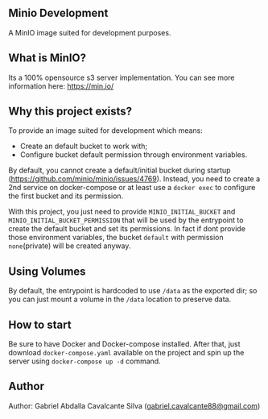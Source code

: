 ## Minio Development

A MinIO image suited for development purposes.

## What is MinIO?

Its a 100% opensource s3 server implementation. You can see more information here: https://min.io/

## Why this project exists?

To provide an image suited for development which means:

 * Create an default bucket to work with;
 * Configure bucket default permission through environment variables.

By default, you cannot create a default/initial bucket during startup (https://github.com/minio/minio/issues/4769). Instead, you need to create a 2nd service on docker-compose or at least use a `docker exec` to configure the first bucket and its permission.

With this project, you just need to provide `MINIO_INITIAL_BUCKET` and `MINIO_INITIAL_BUCKET_PERMISSION` that will be used by the entrypoint to create the default bucket and set its permissions. In fact if dont provide those environment variables, the bucket `default` with permission `none`(private) will be created anyway.

## Using Volumes

By default, the entrypoint is hardcoded to use `/data` as the exported dir; so you can just mount a volume in the `/data` location to preserve data.

## How to start

Be sure to have Docker and Docker-compose installed. After that, just download `docker-compose.yaml` available on the project and spin up the server using `docker-compose up -d` command.

Author
------

Author: Gabriel Abdalla Cavalcante Silva (gabriel.cavalcante88@gmail.com)

